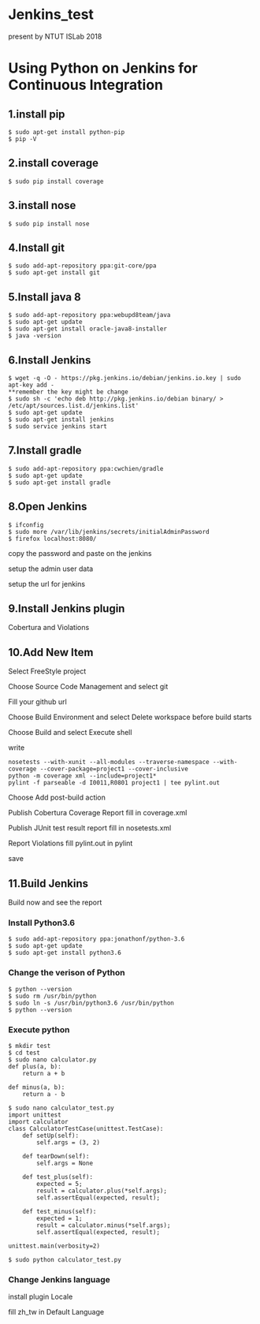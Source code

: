 # Jenkins_test 
present by NTUT ISLab 2018

# Using Python on Jenkins for Continuous Integration

## 1.install pip
```shell
$ sudo apt-get install python-pip
$ pip -V
```

## 2.install coverage
```shell
$ sudo pip install coverage
```

## 3.install nose
```shell
$ sudo pip install nose
```

## 4.Install git
```shell
$ sudo add-apt-repository ppa:git-core/ppa
$ sudo apt-get install git
```

## 5.Install java 8
```shell
$ sudo add-apt-repository ppa:webupd8team/java
$ sudo apt-get update
$ sudo apt-get install oracle-java8-installer
$ java -version
```

## 6.Install Jenkins
```shell
$ wget -q -O - https://pkg.jenkins.io/debian/jenkins.io.key | sudo apt-key add -
**remember the key might be change
$ sudo sh -c 'echo deb http://pkg.jenkins.io/debian binary/ > /etc/apt/sources.list.d/jenkins.list'
$ sudo apt-get update
$ sudo apt-get install jenkins
$ sudo service jenkins start
```

## 7.Install gradle
```shell
$ sudo add-apt-repository ppa:cwchien/gradle
$ sudo apt-get update
$ sudo apt-get install gradle
```

## 8.Open Jenkins
```shell
$ ifconfig
$ sudo more /var/lib/jenkins/secrets/initialAdminPassword
$ firefox localhost:8080/
```
copy the password and paste on the jenkins

setup the admin user data

setup the url for jenkins

## 9.Install Jenkins plugin

Cobertura and Violations

## 10.Add New Item

Select FreeStyle project

Choose Source Code Management and select git

Fill your github url 

Choose Build Environment and select Delete workspace before build starts

Choose Build and select Execute shell

write
```shell
nosetests --with-xunit --all-modules --traverse-namespace --with-coverage --cover-package=project1 --cover-inclusive
python -m coverage xml --include=project1*
pylint -f parseable -d I0011,R0801 project1 | tee pylint.out
```

Choose Add post-build action

Publish Cobertura Coverage Report fill in coverage.xml

Publish JUnit test result report fill in nosetests.xml

Report Violations fill pylint.out in pylint

save

## 11.Build Jenkins

Build now and see the report



### Install Python3.6
```shell
$ sudo add-apt-repository ppa:jonathonf/python-3.6
$ sudo apt-get update
$ sudo apt-get install python3.6
```

### Change the verison of Python
```shell
$ python --version
$ sudo rm /usr/bin/python
$ sudo ln -s /usr/bin/python3.6 /usr/bin/python
$ python --version
```

### Execute python
```shell
$ mkdir test
$ cd test
$ sudo nano calculator.py
def plus(a, b):
    return a + b

def minus(a, b):
    return a - b

$ sudo nano calculator_test.py
import unittest
import calculator
class CalculatorTestCase(unittest.TestCase):
    def setUp(self):
        self.args = (3, 2)
        
    def tearDown(self):
        self.args = None

    def test_plus(self):
        expected = 5;
        result = calculator.plus(*self.args);
        self.assertEqual(expected, result);

    def test_minus(self):
        expected = 1;
        result = calculator.minus(*self.args);
        self.assertEqual(expected, result);

unittest.main(verbosity=2)

$ sudo python calculator_test.py
```

### Change Jenkins language

install plugin Locale

fill zh_tw in Default Language
